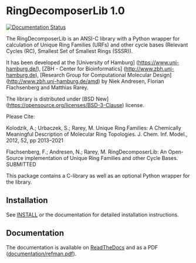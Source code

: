 # RingDecomposerLib 1.0

[![Documentation Status](https://readthedocs.org/projects/ringdecomposerlib/badge/?version=latest)](http://ringdecomposerlib.readthedocs.io/en/latest/?badge=latest)

The RingDecomposerLib is an ANSI-C library with a Python wrapper for
calculation of Unique Ring Families (URFs) and other cycle bases
(Relevant Cycles (RC), Smallest Set of Smallest Rings (SSSR)).

It has been developed at the
[University of Hamburg] (https://www.uni-hamburg.de/),
[ZBH - Center for Bioinformatics] (http://www.zbh.uni-hamburg.de),
[Research Group for Computational Molecular Design] (http://www.zbh.uni-hamburg.de/amd)
by Niek Andresen, Florian Flachsenberg and Matthias Rarey.

The library is distributed under [BSD New] (https://opensource.org/licenses/BSD-3-Clause) license.

Please Cite:

Kolodzik, A.; Urbaczek, S.; Rarey, M.
Unique Ring Families: A Chemically Meaningful Description of Molecular Ring Topologies.
J. Chem. Inf. Model., 2012, 52, pp 2013–2021

Flachsenberg, F.; Andresen, N.; Rarey, M.
RingDecomposerLib: An Open-Source implementation of Unique Ring Families and other Cycle Bases.
SUBMITTED

This package contains a C-library as well as an optional Python wrapper for the library.

## Installation

See [INSTALL](INSTALL) or the documentation for detailed installation instructions.

## Documentation

The documentation is available on [ReadTheDocs](http://ringdecomposerlib.readthedocs.io/en/latest/?badge=latest)
and as a PDF ([documentation/refman.pdf](documentation/refman.pdf)).

